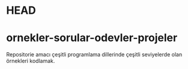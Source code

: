 HEAD
=======
# ornekler-sorular-odevler-projeler
Repositorie amacı çeşitli programlama dillerinde çeşitli seviyelerde olan örnekleri kodlamak.
